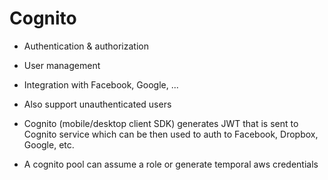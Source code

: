 # Cognito

- Authentication & authorization
- User management
- Integration with Facebook, Google, ...
- Also support unauthenticated users

- Cognito (mobile/desktop client SDK) generates JWT that is sent to Cognito service which can be then used to auth to Facebook, Dropbox, Google, etc.
- A cognito pool can assume a role or generate temporal aws credentials
